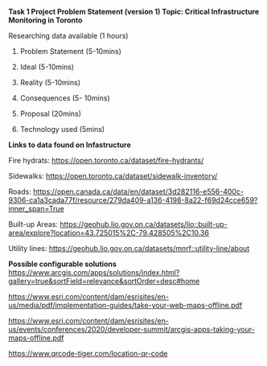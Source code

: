 **Task 1
Project Problem Statement (version 1)
Topic: Critical Infrastructure Monitoring in Toronto**

Researching data available (1 hours)

1. Problem Statement (5-10mins)

2. Ideal (5-10mins)

3. Reality (5-10mins)

4. Consequences (5- 10mins)

5. Proposal (20mins)

6. Technology used (5mins)


**Links to data found on Infastructure**

Fire hydrats:
https://open.toronto.ca/dataset/fire-hydrants/

Sidewalks:
https://open.toronto.ca/dataset/sidewalk-inventory/

Roads:
https://open.canada.ca/data/en/dataset/3d282116-e556-400c-9306-ca1a3cada77f/resource/279da409-a136-4198-8a22-f69d24cce659?inner_span=True

Built-up Areas:
https://geohub.lio.gov.on.ca/datasets/lio::built-up-area/explore?location=43.725015%2C-79.428505%2C10.36

Utility lines:
https://geohub.lio.gov.on.ca/datasets/mnrf::utility-line/about




**Possible configurable solutions**
https://www.arcgis.com/apps/solutions/index.html?gallery=true&sortField=relevance&sortOrder=desc#home

https://www.esri.com/content/dam/esrisites/en-us/media/pdf/implementation-guides/take-your-web-maps-offline.pdf

https://www.esri.com/content/dam/esrisites/en-us/events/conferences/2020/developer-summit/arcgis-apps-taking-your-maps-offline.pdf

https://www.qrcode-tiger.com/location-qr-code
